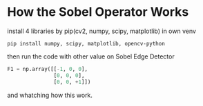 # How the Sobel Operator Works

install 4 libraries by pip(cv2, numpy, scipy, matplotlib) in own venv 

```
pip install numpy, scipy, matplotlib, opencv-python
```

then run the code with other value on Sobel Edge Detector 



```python
F1 = np.array([[-1, 0, 0],
               [0, 0, 0],
               [0, 0, +1]])
```

and whatching how this work.